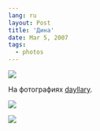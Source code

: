 ```yaml
---
lang: ru
layout: Post
title: 'Дина'
date: Mar 5, 2007
tags:
  - photos
---
```


![](http://wow.sapegin.me/2P1r0j420U3L/Sapegin-Artem-20D-2007-03-04-276-7664.jpg)

На фотографиях [dayllary](http://dayllary.livejournal.com/).

![](http://wow.sapegin.me/0M1w1D1e2D3z/Sapegin-Artem-20D-2007-03-04-276-7633.jpg)

![](http://wow.sapegin.me/3u142001413M/Sapegin-Artem-20D-2007-03-04-276-7675.jpg)

